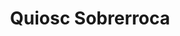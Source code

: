 ---
title: "Quiosc Sobrerroca"
url: /sant-joan-de-vilatorrada/quiosc-sobrerroca/
shop: Zeitungen
---